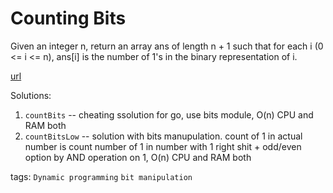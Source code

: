 # Counting Bits

Given an integer n, return an array ans of length n + 1 such that for each i (0 <= i <= n), ans[i] is the number of 1's in the binary representation of i.

[url](https://leetcode.com/problems/counting-bits/description/)

Solutions:
1. `countBits` -- cheating ssolution for go, use bits module, O(n) CPU and RAM both
2. `countBitsLow` -- solution with bits manupulation. count of 1 in actual number is count number of 1 in number with 1 right shit + odd/even option by AND operation on 1,  O(n) CPU and RAM both


tags:
`Dynamic programming` `bit manipulation`